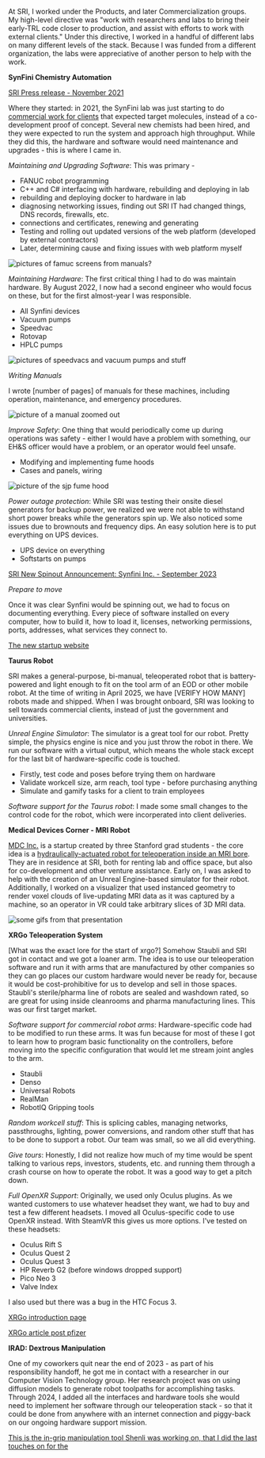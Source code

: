 At SRI, I worked under the Products, and later Commercialization groups. My high-level directive was "work with researchers and labs to bring their early-TRL code closer to production, and assist with efforts to work with external clients." Under this directive, I worked in a handful of different labs on many different levels of the stack. Because I was funded from a different organization, the labs were appreciative of another person to help with the work.

**SynFini Chemistry Automation**

[SRI Press release - November 2021](https://www.sri.com/platform/synfini/)

Where they started: in 2021, the SynFini lab was just starting to do [commercial work for clients](https://www.sri.com/press/press-release/sri-international-enters-drug-discovery-and-research-collaboration-with-sanofi/) that expected target molecules, instead of a co-development proof of concept. Several new chemists had been hired, and they were expected to run the system and approach high throughput. While they did this, the hardware and software would need maintenance and upgrades - this is where I came in.

*Maintaining and Upgrading Software*: This was primary - 

- FANUC robot programming
- C++ and C# interfacing with hardware, rebuilding and deploying in lab
- rebuilding and deploying docker to hardware in lab
- diagnosing networking issues, finding out SRI IT had changed things, DNS records, firewalls, etc.
- connections and certificates, renewing and generating
- Testing and rolling out updated versions of the web platform (developed by external contractors)
- Later, determining cause and fixing issues with web platform myself

![pictures of famuc screens from manuals?]()

*Maintaining Hardware*: The first critical thing I had to do was maintain hardware. By August 2022, I now had a second engineer who would focus on these, but for the first almost-year I was responsible.

- All Synfini devices
- Vacuum pumps
- Speedvac
- Rotovap
- HPLC pumps

![pictures of speedvacs and vacuum pumps and stuff]()

*Writing Manuals*

I wrote [number of pages] of manuals for these machines, including operation, maintenance, and emergency procedures.

![picture of a manual zoomed out]()

*Improve Safety*: One thing that would periodically come up during operations was safety - either I would have a problem with something, our EH&S officer would have a problem, or an operator would feel unsafe.

- Modifying and implementing fume hoods
- Cases and panels, wiring

![picture of the sjp fume hood]()

*Power outage protection*: While SRI was testing their onsite diesel generators for backup power, we realized we were not able to withstand short power breaks while the generators spin up. We also noticed some issues due to brownouts and frequency dips. An easy solution here is to put everything on UPS devices.

- UPS device on everything
- Softstarts on pumps

[SRI New Spinout Announcement: Synfini Inc. - September 2023](https://www.sri.com/biomedical-sciences/sri-spins-off-ai-powered-drug-discovery-platform-synfini-inc/)

*Prepare to move*

Once it was clear Synfini would be spinning out, we had to focus on documenting everything. Every piece of software installed on every computer, how to build it, how to load it, licenses, networking permissions, ports, addresses, what services they connect to.


[The new startup website](https://synfini.com/)

**Taurus Robot**

SRI makes a general-purpose, bi-manual, teleoperated robot that is battery-powered and light enough to fit on the tool arm of an EOD or other mobile robot. At the time of writing in April 2025, we have [VERIFY HOW MANY] robots made and shipped. When I was brought onboard, SRI was looking to sell towards commercial clients, instead of just the government and universities. 

*Unreal Engine Simulator*: The simulator is a great tool for our robot. Pretty simple, the physics engine is nice and you just throw the robot in there. We run our software with a virtual output, which means the whole stack except for the last bit of hardware-specific code is touched. 

- Firstly, test code and poses before trying them on hardware
- Validate workcell size, arm reach, tool type - before purchasing anything
- Simulate and gamify tasks for a client to train employees

*Software support for the Taurus robot*: I made some small changes to the control code for the robot, which were incorperated into client deliveries.

**Medical Devices Corner - MRI Robot**

[MDC Inc.](https://www.meddevcorner.com/) is a startup created by three Stanford grad students - the core idea is a [hydraulically-actuated robot for teleoperation inside an MRI bore](https://patents.google.com/patent/WO2024086666A1/en). They are in residence at SRI, both for renting lab and office space, but also for co-development and other venture assistance. Early on, I was asked to help with the creation of an Unreal Engine-based simulator for their robot. Additionally, I worked on a visualizer that used instanced geometry to render voxel clouds of live-updating MRI data as it was captured by a machine, so an operator in VR could take arbitrary slices of 3D MRI data.

![some gifs from that presentation]()

**XRGo Teleoperation System**

[What was the exact lore for the start of xrgo?] Somehow Staubli and SRI got in contact and we got a loaner arm. The idea is to use our teleoperation software and run it with arms that are manufactured by other companies so they can go places our custom hardware would never be ready for, because it would be cost-prohibitive for us to develop and sell in those spaces. Staubli's sterile/pharma line of robots are sealed and washdown rated, so are great for using inside cleanrooms and pharma manufacturing lines. This was our first target market.

*Software support for commercial robot arms*: Hardware-specific code had to be modified to run these arms. It was fun because for most of these I got to learn how to program basic functionality on the controllers, before moving into the specific configuration that would let me stream joint angles to the arm.

- Staubli
- Denso
- Universal Robots
- RealMan
- RobotIQ Gripping tools

*Random workcell stuff*: This is splicing cables, managing networks, passthroughs, lighting, power conversions, and random other stuff that has to be done to support a robot. Our team was small, so we all did everything.

*Give tours*: Honestly, I did not realize how much of my time would be spent talking to various reps, investors, students, etc. and running them through a crash course on how to operate the robot. It was a good way to get a pitch down.

*Full OpenXR Support*: Originally, we used only Oculus plugins. As we wanted customers to use whatever headset they want, we had to buy and test a few different headsets. I moved all Oculus-specific code to use OpenXR instead. With SteamVR this gives us more options. I've tested on these headsets:

- Oculus Rift S
- Oculus Quest 2
- Oculus Quest 3
- HP Reverb G2 (before windows dropped support)
- Pico Neo 3
- Valve Index

I also used but there was a bug in the HTC Focus 3.





[](https://www.sri.com/product/xrgo/)

[XRGo introduction page](https://www.sri.com/atsd/sris-xrgo-robotic-platform-could-keep-pharmaceutical-cleanrooms-sterile/)

[XRGo article post pfizer](https://www.sri.com/press/story/robots-in-the-cleanroom/)

**IRAD: Dextrous Manipulation**

One of my coworkers quit near the end of 2023 - as part of his responsibility handoff, he got me in contact with a researcher in our Computer Vision Technology group. Her research project was on using diffusion models to generate robot toolpaths for accomplishing tasks. Through 2024, I added all the interfaces and hardware tools she would need to implement her software through our teleoperation stack - so that it could be done from anywhere with an internet connection and piggy-back on our ongoing hardware support mission.

[This is the in-grip manipulation tool Shenli was working on, that I did the last touches on for the ](https://www.sri.com/press/story/sri-showcases-its-high-dexterous-robot-grasper-and-hand/)



